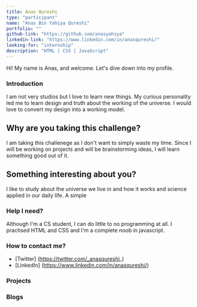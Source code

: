 ```yaml
---
title: Anas Qureshi
type: "participant"
name: "Anas Bin Yahiya Qureshi"
portfolio: ""
github-link: "https://github.com/anasyahiya"
linkedin-link: "https://www.linkedin.com/in/anasqureshi/"
looking-for: "internship"
description: "HTML | CSS | JavaScript"
---
```


Hi! My name is Anas, and welcome. Let's dive down into my profile.

### Introduction

I am not very studios but I love to learn new things. My curious personality led me to learn design and truth about the working of the universe. I would love to convert my design into a working model.

## Why are you taking this challenge?

I am taking this challenege as I don't want to simply waste my time. Since I will be working on projects and will be brainstorming ideas, I will learn something good out of it.

## Something interesting about you?

I like to study about the universe we live in and how it works and science applied in our daily life. A simple 

### Help I need?

Although I'm a CS student, I can do little to no programming at all. I practised HTML and CSS and I'm a complete noob in javascript.

### How to contact me?

- [Twitter] (https://twitter.com/_anasqureshi_)
- [LinkedIn] (https://www.linkedin.com/in/anasqureshi/)

### Projects



### Blogs


